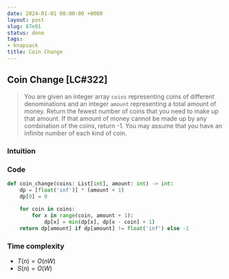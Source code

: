```yaml
---
date: 2024-01-01 00:00:00 +0000
layout: post
slug: 87e01
status: done
tags:
- knapsack
title: Coin Change
---
```


## Coin Change [LC#322]
> You are given an integer array `coins` representing coins of different denominations and an integer `amount` representing a total amount of money. Return the fewest number of coins that you need to make up that amount. If that amount of money cannot be made up by any combination of the coins, return -1. You may assume that you have an infinite number of each kind of coin.

### Intuition


### Code
```python
def coin_change(coins: List[int], amount: int) -> int:
    dp = [float('inf')] * (amount + 1)
    dp[0] = 0
    
    for coin in coins:
        for x in range(coin, amount + 1):
            dp[x] = min(dp[x], dp[x - coin] + 1)
    return dp[amount] if dp[amount] != float('inf') else -1 
```

### Time complexity
- $T(n) = O(nW)$ 
- $S(n) = O(W)$